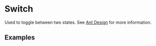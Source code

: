 # Switch

Used to toggle between two states. See [Ant Design](https://ant.design/components/switch/) for more information.

## Examples

<demo name="basic"></demo>
